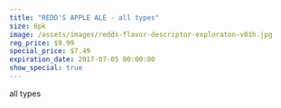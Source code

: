 ```yaml
---
title: "REDD'S APPLE ALE - all types"
size: 6pk
image: /assets/images/redds-flavor-descriptor-exploraton-v01h.jpg
reg_price: $9.99
special_price: $7.49
expiration_date: 2017-07-05 00:00:00
show_special: true
---
```



all types